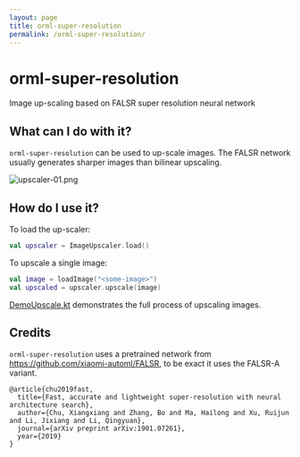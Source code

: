```yaml
---
layout: page
title: orml-super-resolution
permalink: /orml-super-resolution/
---        
```

# orml-super-resolution

Image up-scaling based on FALSR super resolution neural network

## What can I do with it?

`orml-super-resolution` can be used to up-scale images. The FALSR network usually
generates sharper images than bilinear upscaling.

![upscaler-01.png](https://github.com/openrndr/orml/raw/orml-0.3/orml-super-resolution/images/upscaler-01.png)


## How do I use it?

To load the up-scaler:
```kotlin
val upscaler = ImageUpscaler.load()
```

To upscale a single image:

```kotlin
val image = loadImage("<some-image>")
val upscaled = upscaler.upscale(image)
```

[DemoUpscale.kt](src/demo/kotlin) demonstrates the full process of upscaling images.

## Credits

`orml-super-resolution` uses a pretrained network from https://github.com/xiaomi-automl/FALSR, to be exact it uses the FALSR-A variant. 

```
@article{chu2019fast,
  title={Fast, accurate and lightweight super-resolution with neural architecture search},
  author={Chu, Xiangxiang and Zhang, Bo and Ma, Hailong and Xu, Ruijun and Li, Jixiang and Li, Qingyuan},
  journal={arXiv preprint arXiv:1901.07261},
  year={2019}
}
```